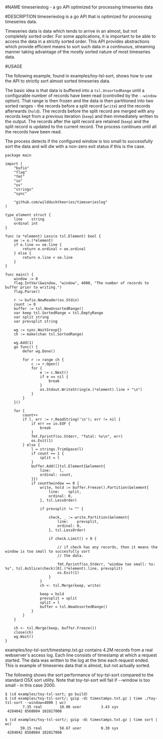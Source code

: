 #NAME
timeserieslog - a go API optimized for processing timeseries data

#DESCRIPTION
timeserieslog is a go API that is optimized for processing timeseries data.

Timeseries data is data which tends to arrive in an almost, but not completely sorted order. For some applications, it is important to be able to access the data in a strictly sorted order. This API provides
abstractions which provide efficient means to sort such data in a continuous, streaming manner taking
advantage of the mostly sorted nature of most timeseries data.

#USAGE

The following example, found in examples/toy-tsl-sort, shows how to use the API to strictly sort
almost sorted timeseries data.

The basic idea is that data is buffered into a `tsl.UnsortedRange` until a configurable number of
records have been read (controlled by the `--window` option). That range is then frozen and the
data is then partitioned into two sorted ranges - the records before a split record (`write`) and the records afterwards (`hold`). The records before the split record are merged with any records kept from a previous iteration (`keep`) and then immediately written to the output. The records after the split record are retained (`keep`) and the split record is updated to the current record. The process continues until all the records have been read.

The process detects if the configured window is too small to successfully sort the data and
will die with a non-zero exit status if this is the case.

	package main

	import (
		"bufio"
		"flag"
		"fmt"
		"io"
		"os"
		"strings"
		"sync"

		"github.com/wildducktheories/timeserieslog"
	)

	type element struct {
		line    string
		ordinal int
	}

	func (e *element) Less(o tsl.Element) bool {
		oe := o.(*element)
		if e.line == oe.line {
			return e.ordinal < oe.ordinal
		} else {
			return e.line < oe.line
		}
	}

	func main() {
		window := 0
		flag.IntVar(&window, "window", 4000, "The number of records to buffer prior to writing.")
		flag.Parse()

		r := bufio.NewReader(os.Stdin)
		count := 0
		buffer := tsl.NewUnsortedRange()
		var keep tsl.SortedRange = tsl.EmptyRange
		var split string
		var prevsplit string

		wg := sync.WaitGroup{}
		ch := make(chan tsl.SortedRange)

		wg.Add(1)
		go func() {
			defer wg.Done()

			for r := range ch {
				c := r.Open()
				for {
					e := c.Next()
					if e == nil {
						break
					}
					os.Stdout.WriteString(e.(*element).line + "\n")
				}
			}
		}()

		for {
			count++
			if l, err := r.ReadString('\n'); err != nil {
				if err == io.EOF {
					break
				}
				fmt.Fprintf(os.Stderr, "fatal: %v\n", err)
				os.Exit(1)
			} else {
				l = strings.TrimSpace(l)
				if count == 1 {
					split = l
				}
				buffer.Add([]tsl.Element{&element{
					line:    l,
					ordinal: count,
				}})
				if count%window == 0 {
					write, hold := buffer.Freeze().Partition(&element{
						line:    split,
						ordinal: 0,
					}, tsl.LessOrder)

					if prevsplit != "" {

						check, _ := write.Partition(&element{
							line:    prevsplit,
							ordinal: 0,
						}, tsl.LessOrder)

						if check.Limit() > 0 {

							// if check has any records, then it means the window is too small to succesfully sort
							// the data.

							fmt.Fprintf(os.Stderr, "window too small: %s: %s", tsl.AsSlice(check)[0].(*element).line, prevsplit)
							os.Exit(1)
						}
					}
					ch <- tsl.Merge(keep, write)

					keep = hold
					prevsplit = split
					split = l
					buffer = tsl.NewUnsortedRange()
				}
			}
		}

		ch <- tsl.Merge(keep, buffer.Freeze())
		close(ch)
		wg.Wait()
	}

examples/toy-tsl-sort/timestamp.txt.gz contains 4.2M records from a real webserver's access log. Each line consists of timestamp at which a request started. The data was written to the log at the time each request ended. This is example of timeseries data that is almost, but not actually sorted.

The following shows the sort performance of toy-tsl-sort compared to the standard OSX sort utility. Note that
toy-tsl-sort will fail if --window is too small - in this case 2000.

	$ (cd examples/toy-tsl-sort; go build)
	$ (cd examples/toy-tsl-sort/; gzip -dc timestamps.txt.gz | time ./toy-tsl-sort --window=4000 | wc)
	        7.35 real        10.06 user         3.43 sys
	 4284042 8568084 102817008

	$ (cd examples/toy-tsl-sort/; gzip -dc timestamps.txt.gz | time sort | wc)
	       59.15 real        58.67 user         0.30 sys
	 4284042 8568084 102817008


